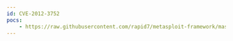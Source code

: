 ```yaml
---
id: CVE-2012-3752
pocs:
    - https://raw.githubusercontent.com/rapid7/metasploit-framework/master/modules/exploits/windows/browser/apple_quicktime_texml_font_table.rb
---
```

